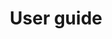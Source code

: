 ---
title: User guide
bundle: users-guide
icon: "c8y-icon c8y-icon-user"
type: root
layout: root
weight: 30
---
